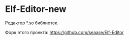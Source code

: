 # Elf-Editor-new
Редактор *.so библиотек.

Форк этого проекта: https://github.com/seaase/Elf-Editor
